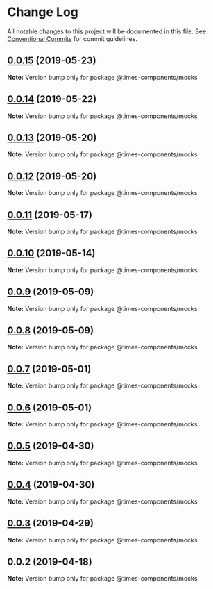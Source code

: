 # Change Log

All notable changes to this project will be documented in this file.
See [Conventional Commits](https://conventionalcommits.org) for commit guidelines.

## [0.0.15](https://github.com/newsuk/times-components/compare/@times-components/mocks@0.0.14...@times-components/mocks@0.0.15) (2019-05-23)

**Note:** Version bump only for package @times-components/mocks





## [0.0.14](https://github.com/newsuk/times-components/compare/@times-components/mocks@0.0.13...@times-components/mocks@0.0.14) (2019-05-22)

**Note:** Version bump only for package @times-components/mocks





## [0.0.13](https://github.com/newsuk/times-components/compare/@times-components/mocks@0.0.12...@times-components/mocks@0.0.13) (2019-05-20)

**Note:** Version bump only for package @times-components/mocks





## [0.0.12](https://github.com/newsuk/times-components/compare/@times-components/mocks@0.0.11...@times-components/mocks@0.0.12) (2019-05-20)

**Note:** Version bump only for package @times-components/mocks





## [0.0.11](https://github.com/newsuk/times-components/compare/@times-components/mocks@0.0.10...@times-components/mocks@0.0.11) (2019-05-17)

**Note:** Version bump only for package @times-components/mocks





## [0.0.10](https://github.com/newsuk/times-components/compare/@times-components/mocks@0.0.9...@times-components/mocks@0.0.10) (2019-05-14)

**Note:** Version bump only for package @times-components/mocks





## [0.0.9](https://github.com/newsuk/times-components/compare/@times-components/mocks@0.0.8...@times-components/mocks@0.0.9) (2019-05-09)

**Note:** Version bump only for package @times-components/mocks





## [0.0.8](https://github.com/newsuk/times-components/compare/@times-components/mocks@0.0.7...@times-components/mocks@0.0.8) (2019-05-09)

**Note:** Version bump only for package @times-components/mocks





## [0.0.7](https://github.com/newsuk/times-components/compare/@times-components/mocks@0.0.6...@times-components/mocks@0.0.7) (2019-05-01)

**Note:** Version bump only for package @times-components/mocks





## [0.0.6](https://github.com/newsuk/times-components/compare/@times-components/mocks@0.0.5...@times-components/mocks@0.0.6) (2019-05-01)

**Note:** Version bump only for package @times-components/mocks





## [0.0.5](https://github.com/newsuk/times-components/compare/@times-components/mocks@0.0.4...@times-components/mocks@0.0.5) (2019-04-30)

**Note:** Version bump only for package @times-components/mocks





## [0.0.4](https://github.com/newsuk/times-components/compare/@times-components/mocks@0.0.3...@times-components/mocks@0.0.4) (2019-04-30)

**Note:** Version bump only for package @times-components/mocks





## [0.0.3](https://github.com/newsuk/times-components/compare/@times-components/mocks@0.0.2...@times-components/mocks@0.0.3) (2019-04-29)

**Note:** Version bump only for package @times-components/mocks





## 0.0.2 (2019-04-18)

**Note:** Version bump only for package @times-components/mocks

